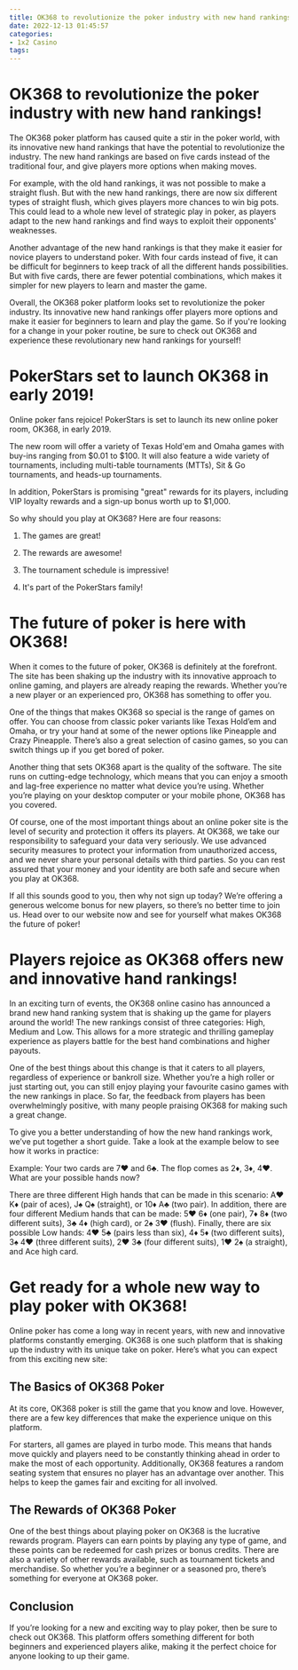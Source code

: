 ```yaml
---
title: OK368 to revolutionize the poker industry with new hand rankings!
date: 2022-12-13 01:45:57
categories:
- 1x2 Casino
tags:
---
```



#  OK368 to revolutionize the poker industry with new hand rankings!

The OK368 poker platform has caused quite a stir in the poker world, with its innovative new hand rankings that have the potential to revolutionize the industry. The new hand rankings are based on five cards instead of the traditional four, and give players more options when making moves.

For example, with the old hand rankings, it was not possible to make a straight flush. But with the new hand rankings, there are now six different types of straight flush, which gives players more chances to win big pots. This could lead to a whole new level of strategic play in poker, as players adapt to the new hand rankings and find ways to exploit their opponents' weaknesses.

Another advantage of the new hand rankings is that they make it easier for novice players to understand poker. With four cards instead of five, it can be difficult for beginners to keep track of all the different hands possibilities. But with five cards, there are fewer potential combinations, which makes it simpler for new players to learn and master the game.

Overall, the OK368 poker platform looks set to revolutionize the poker industry. Its innovative new hand rankings offer players more options and make it easier for beginners to learn and play the game. So if you're looking for a change in your poker routine, be sure to check out OK368 and experience these revolutionary new hand rankings for yourself!

#  PokerStars set to launch OK368 in early 2019!

Online poker fans rejoice! PokerStars is set to launch its new online poker room, OK368, in early 2019.

The new room will offer a variety of Texas Hold'em and Omaha games with buy-ins ranging from $0.01 to $100. It will also feature a wide variety of tournaments, including multi-table tournaments (MTTs), Sit & Go tournaments, and heads-up tournaments.

In addition, PokerStars is promising "great" rewards for its players, including VIP loyalty rewards and a sign-up bonus worth up to $1,000.

So why should you play at OK368? Here are four reasons:

1. The games are great!

2. The rewards are awesome!

3. The tournament schedule is impressive!

4. It's part of the PokerStars family!

#  The future of poker is here with OK368!

When it comes to the future of poker, OK368 is definitely at the forefront. The site has been shaking up the industry with its innovative approach to online gaming, and players are already reaping the rewards. Whether you’re a new player or an experienced pro, OK368 has something to offer you.

One of the things that makes OK368 so special is the range of games on offer. You can choose from classic poker variants like Texas Hold’em and Omaha, or try your hand at some of the newer options like Pineapple and Crazy Pineapple. There’s also a great selection of casino games, so you can switch things up if you get bored of poker.

Another thing that sets OK368 apart is the quality of the software. The site runs on cutting-edge technology, which means that you can enjoy a smooth and lag-free experience no matter what device you’re using. Whether you’re playing on your desktop computer or your mobile phone, OK368 has you covered.

Of course, one of the most important things about an online poker site is the level of security and protection it offers its players. At OK368, we take our responsibility to safeguard your data very seriously. We use advanced security measures to protect your information from unauthorized access, and we never share your personal details with third parties. So you can rest assured that your money and your identity are both safe and secure when you play at OK368.

If all this sounds good to you, then why not sign up today? We’re offering a generous welcome bonus for new players, so there’s no better time to join us. Head over to our website now and see for yourself what makes OK368 the future of poker!

#  Players rejoice as OK368 offers new and innovative hand rankings!

In an exciting turn of events, the OK368 online casino has announced a brand new hand ranking system that is shaking up the game for players around the world! The new rankings consist of three categories: High, Medium and Low. This allows for a more strategic and thrilling gameplay experience as players battle for the best hand combinations and higher payouts.

One of the best things about this change is that it caters to all players, regardless of experience or bankroll size. Whether you’re a high roller or just starting out, you can still enjoy playing your favourite casino games with the new rankings in place. So far, the feedback from players has been overwhelmingly positive, with many people praising OK368 for making such a great change.

To give you a better understanding of how the new hand rankings work, we’ve put together a short guide. Take a look at the example below to see how it works in practice:



Example: Your two cards are 7♥ and 6♣. The flop comes as 2♦, 3♦, 4♥. What are your possible hands now?

There are three different High hands that can be made in this scenario: A♥ K♦ (pair of aces), J♠ Q♠ (straight), or 10♦ A♣ (two pair). In addition, there are four different Medium hands that can be made: 5♥ 6♦ (one pair), 7♦ 8♦ (two different suits), 3♣ 4♦ (high card), or 2♠ 3♥ (flush). Finally, there are six possible Low hands: 4♥ 5♣ (pairs less than six), 4♦ 5♦ (two different suits), 3♠ 4♥ (three different suits), 2♥ 3♣ (four different suits), 1♥ 2♠ (a straight), and Ace high card.

#  Get ready for a whole new way to play poker with OK368!

Online poker has come a long way in recent years, with new and innovative platforms constantly emerging. OK368 is one such platform that is shaking up the industry with its unique take on poker. Here’s what you can expect from this exciting new site:

## The Basics of OK368 Poker

At its core, OK368 poker is still the game that you know and love. However, there are a few key differences that make the experience unique on this platform.

For starters, all games are played in turbo mode. This means that hands move quickly and players need to be constantly thinking ahead in order to make the most of each opportunity. Additionally, OK368 features a random seating system that ensures no player has an advantage over another. This helps to keep the games fair and exciting for all involved.

## The Rewards of OK368 Poker

One of the best things about playing poker on OK368 is the lucrative rewards program. Players can earn points by playing any type of game, and these points can be redeemed for cash prizes or bonus credits. There are also a variety of other rewards available, such as tournament tickets and merchandise. So whether you’re a beginner or a seasoned pro, there’s something for everyone at OK368 poker.

## Conclusion

If you’re looking for a new and exciting way to play poker, then be sure to check out OK368. This platform offers something different for both beginners and experienced players alike, making it the perfect choice for anyone looking to up their game.